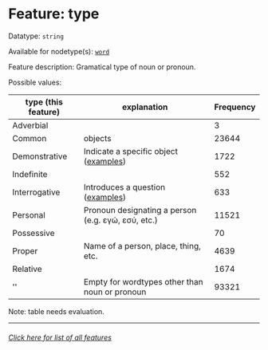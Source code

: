 # Feature: type

Datatype: `string`

Available for nodetype(s): [`word`](wordnodefeatures.md#readme)

Feature description: Gramatical type of noun or pronoun.

Possible values:

type (this feature) | explanation | Frequency
---- | ---- | ---
Adverbial |  | 3
Common | objects | 23644
Demonstrative | Indicate a specific object ([examples](https://ugg.readthedocs.io/en/latest/determiner_demonstrative.html)) | 1722
Indefinite | | 552
Interrogative |  Introduces a question ([examples](https://ugg.readthedocs.io/en/latest/determiner_interrogative.html)) | 633
Personal | Pronoun designating a person (e.g. εγώ, εσύ, etc.) | 11521
Possessive | | 70
Proper | Name of a person, place, thing, etc. | 4639
Relative |  | 1674
'' | Empty for wordtypes other than noun or pronoun | 93321

Note: table needs evaluation.

---
###### [Click here for list of all features](home.md#readme)
